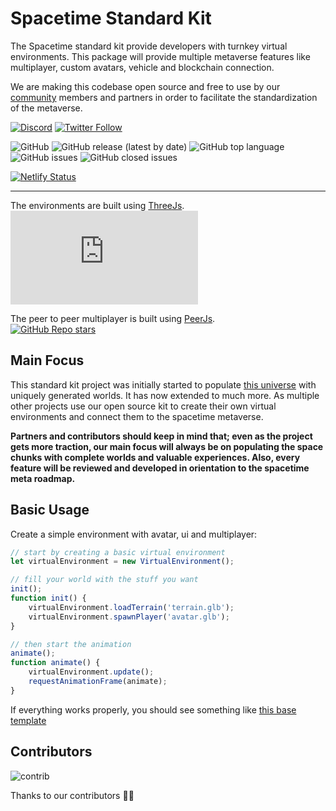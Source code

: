 # Spacetime Standard Kit 
The Spacetime standard kit provide developers with turnkey virtual environments. This package will provide multiple metaverse features like multiplayer, custom avatars, vehicle and blockchain connection. 

We are making this codebase open source and free to use by our [community]([discord-url]) members and partners in order to facilitate the standardization of the metaverse.

[![Discord][discord]][discord-url] [![Twitter Follow][twitter]][twitter-url]  

![GitHub][licence] ![GitHub release (latest by date)][version] ![GitHub top language](https://img.shields.io/github/languages/top/Spacetime-Meta/spacetime-standard-kit)  
![GitHub issues](https://img.shields.io/github/issues-raw/Spacetime-Meta/spacetime-standard-kit) ![GitHub closed issues](https://img.shields.io/github/issues-closed-raw/Spacetime-Meta/spacetime-standard-kit)  

[![Netlify Status](https://api.netlify.com/api/v1/badges/95409eab-4d50-4060-a73c-07b417fb6e68/deploy-status)](https://app.netlify.com/sites/stdkit-dev/deploys)

---

The environments are built using [ThreeJs]([three]).  
[![GitHub Repo stars](https://img.shields.io/github/stars/mrdoob/three.js?label=ThreeJS%20-%20Stars&style=social)][three]  

The peer to peer multiplayer is built using [PeerJs]([peerjs]).  
[![GitHub Repo stars](https://img.shields.io/github/stars/peers/peerjs?label=PeerJS%20-%20Stars&style=social)][peerjs]


## Main Focus

This standard kit project was initially started to populate [this universe](https://www.spacetimemeta.io/#/map) with uniquely generated worlds. It has now extended to much more. As multiple other projects use our open source kit to create their own virtual environments and connect them to the spacetime metaverse. 

**Partners and contributors should keep in mind that; even as the project gets more traction, our main focus will always be on populating the space chunks with complete worlds and valuable experiences. Also, every feature will be reviewed and developed in orientation to the spacetime meta roadmap.**

## Basic Usage

Create a simple environment with avatar, ui and multiplayer:

```javascript
// start by creating a basic virtual environment
let virtualEnvironment = new VirtualEnvironment();

// fill your world with the stuff you want
init();
function init() {
    virtualEnvironment.loadTerrain('terrain.glb');
    virtualEnvironment.spawnPlayer('avatar.glb');
}

// then start the animation
animate();
function animate() {
    virtualEnvironment.update();
    requestAnimationFrame(animate);
}
```
If everything works properly, you should see something like [this base template](https://stdkit-dev.netlify.app/examples/base-template/index.html)

## Contributors
![contrib][contributors]

Thanks to our contributors 💎🚀

[discord-url]: https://discord.gg/w6CzHy35E2
[discord]: https://img.shields.io/discord/685241246557667386?logo=discord
[licence]: https://img.shields.io/github/license/Spacetime-Meta/spacetime-standard-kit
[version]: https://img.shields.io/github/v/release/Spacetime-Meta/spacetime-standard-kit
[three]: (https://github.com/mrdoob/three.js)
[peerjs]: (https://github.com/peers/peerjs)
[twitter]: https://img.shields.io/twitter/follow/Spacetime_Meta?style=social
[twitter-url]: https://twitter.com/intent/follow?screen_name=Spacetime_Meta
[contributors]: https://contrib.rocks/image?repo=Spacetime-Meta/spacetime-standard-kit
